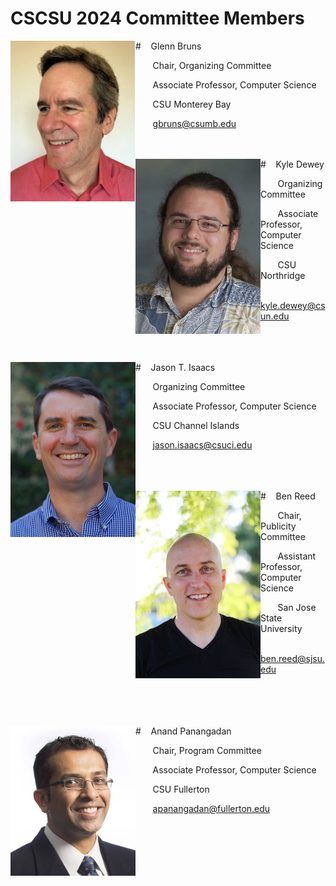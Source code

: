 # CSCSU 2024 Committee Members

<img align="left" src="glenn.png" width="200"/> 
# &nbsp;&nbsp;&nbsp;Glenn Bruns

&nbsp;&nbsp;&nbsp;&nbsp;&nbsp;&nbsp; Chair, Organizing Committee

&nbsp;&nbsp;&nbsp;&nbsp;&nbsp;&nbsp; Associate Professor, Computer Science

&nbsp;&nbsp;&nbsp;&nbsp;&nbsp;&nbsp; CSU Monterey Bay

&nbsp;&nbsp;&nbsp;&nbsp;&nbsp;&nbsp; [gbruns@csumb.edu](gbruns@csumb.edu)

<br>
<br>

<img align="left" src="kd.jpg" width="200"/>
# &nbsp;&nbsp;&nbsp;Kyle Dewey

&nbsp;&nbsp;&nbsp;&nbsp;&nbsp;&nbsp; Organizing Committee

&nbsp;&nbsp;&nbsp;&nbsp;&nbsp;&nbsp; Associate Professor, Computer Science

&nbsp;&nbsp;&nbsp;&nbsp;&nbsp;&nbsp; CSU Northridge

&nbsp;&nbsp;&nbsp;&nbsp;&nbsp;&nbsp; [kyle.dewey@csun.edu](kyle.dewey@csun.edu) 

<br>
<br>
<br>

<img align="left" src="jason.jpg" width="200"/>
# &nbsp;&nbsp;&nbsp;Jason T. Isaacs

&nbsp;&nbsp;&nbsp;&nbsp;&nbsp;&nbsp; Organizing Committee

&nbsp;&nbsp;&nbsp;&nbsp;&nbsp;&nbsp; Associate Professor, Computer Science

&nbsp;&nbsp;&nbsp;&nbsp;&nbsp;&nbsp; CSU Channel Islands

&nbsp;&nbsp;&nbsp;&nbsp;&nbsp;&nbsp; [jason.isaacs@csuci.edu](jason.isaacs@csuci.edu)

<br>
<br>
<br>

<img align="left" src="ben_reed.jpg" width="200"/>
# &nbsp;&nbsp;&nbsp;Ben Reed

&nbsp;&nbsp;&nbsp;&nbsp;&nbsp;&nbsp; Chair, Publicity Committee

&nbsp;&nbsp;&nbsp;&nbsp;&nbsp;&nbsp; Assistant Professor, Computer Science

&nbsp;&nbsp;&nbsp;&nbsp;&nbsp;&nbsp; San Jose State University

&nbsp;&nbsp;&nbsp;&nbsp;&nbsp;&nbsp; [ben.reed@sjsu.edu](ben.reed@sjsu.edu)

<br>
<br>
<br>
<br>
<img align="left" src="anand.jpg" width="200"/>
# &nbsp;&nbsp;&nbsp;Anand Panangadan

&nbsp;&nbsp;&nbsp;&nbsp;&nbsp;&nbsp; Chair, Program Committee

&nbsp;&nbsp;&nbsp;&nbsp;&nbsp;&nbsp; Associate Professor, Computer Science

&nbsp;&nbsp;&nbsp;&nbsp;&nbsp;&nbsp; CSU Fullerton

&nbsp;&nbsp;&nbsp;&nbsp;&nbsp;&nbsp; [apanangadan@fullerton.edu](apanangadan@fullerton.edu)

<br>

